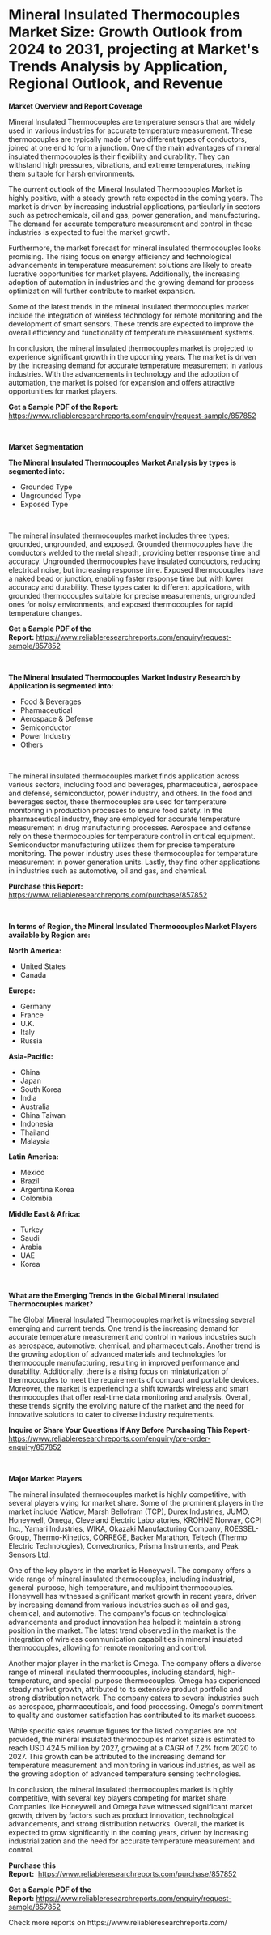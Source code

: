 <p><h1>Mineral Insulated Thermocouples Market Size: Growth Outlook from 2024 to 2031, projecting at Market's Trends Analysis by Application, Regional Outlook, and Revenue</h1></p><p><strong>Market Overview and Report Coverage</strong></p>
<p><p>Mineral Insulated Thermocouples are temperature sensors that are widely used in various industries for accurate temperature measurement. These thermocouples are typically made of two different types of conductors, joined at one end to form a junction. One of the main advantages of mineral insulated thermocouples is their flexibility and durability. They can withstand high pressures, vibrations, and extreme temperatures, making them suitable for harsh environments.</p><p>The current outlook of the Mineral Insulated Thermocouples Market is highly positive, with a steady growth rate expected in the coming years. The market is driven by increasing industrial applications, particularly in sectors such as petrochemicals, oil and gas, power generation, and manufacturing. The demand for accurate temperature measurement and control in these industries is expected to fuel the market growth.</p><p>Furthermore, the market forecast for mineral insulated thermocouples looks promising. The rising focus on energy efficiency and technological advancements in temperature measurement solutions are likely to create lucrative opportunities for market players. Additionally, the increasing adoption of automation in industries and the growing demand for process optimization will further contribute to market expansion.</p><p>Some of the latest trends in the mineral insulated thermocouples market include the integration of wireless technology for remote monitoring and the development of smart sensors. These trends are expected to improve the overall efficiency and functionality of temperature measurement systems.</p><p>In conclusion, the mineral insulated thermocouples market is projected to experience significant growth in the upcoming years. The market is driven by the increasing demand for accurate temperature measurement in various industries. With the advancements in technology and the adoption of automation, the market is poised for expansion and offers attractive opportunities for market players.</p></p>
<p><strong>Get a Sample PDF of the Report:</strong> <a href="https://www.reliableresearchreports.com/enquiry/request-sample/857852">https://www.reliableresearchreports.com/enquiry/request-sample/857852</a></p>
<p>&nbsp;</p>
<p><strong>Market Segmentation</strong></p>
<p><strong>The Mineral Insulated Thermocouples Market Analysis by types is segmented into:</strong></p>
<p><ul><li>Grounded Type</li><li>Ungrounded Type</li><li>Exposed Type</li></ul></p>
<p>&nbsp;</p>
<p><p>The mineral insulated thermocouples market includes three types: grounded, ungrounded, and exposed. Grounded thermocouples have the conductors welded to the metal sheath, providing better response time and accuracy. Ungrounded thermocouples have insulated conductors, reducing electrical noise, but increasing response time. Exposed thermocouples have a naked bead or junction, enabling faster response time but with lower accuracy and durability. These types cater to different applications, with grounded thermocouples suitable for precise measurements, ungrounded ones for noisy environments, and exposed thermocouples for rapid temperature changes.</p></p>
<p><strong>Get a Sample PDF of the Report:</strong>&nbsp;<a href="https://www.reliableresearchreports.com/enquiry/request-sample/857852">https://www.reliableresearchreports.com/enquiry/request-sample/857852</a></p>
<p>&nbsp;</p>
<p><strong>The Mineral Insulated Thermocouples Market Industry Research by Application is segmented into:</strong></p>
<p><ul><li>Food & Beverages</li><li>Pharmaceutical</li><li>Aerospace & Defense</li><li>Semiconductor</li><li>Power Industry</li><li>Others</li></ul></p>
<p>&nbsp;</p>
<p><p>The mineral insulated thermocouples market finds application across various sectors, including food and beverages, pharmaceutical, aerospace and defense, semiconductor, power industry, and others. In the food and beverages sector, these thermocouples are used for temperature monitoring in production processes to ensure food safety. In the pharmaceutical industry, they are employed for accurate temperature measurement in drug manufacturing processes. Aerospace and defense rely on these thermocouples for temperature control in critical equipment. Semiconductor manufacturing utilizes them for precise temperature monitoring. The power industry uses these thermocouples for temperature measurement in power generation units. Lastly, they find other applications in industries such as automotive, oil and gas, and chemical.</p></p>
<p><strong>Purchase this Report:</strong>&nbsp; <a href="https://www.reliableresearchreports.com/purchase/857852">https://www.reliableresearchreports.com/purchase/857852</a></p>
<p>&nbsp;</p>
<p><strong>In terms of Region, the Mineral Insulated Thermocouples Market Players available by Region are:</strong></p>
<p>
    <p> <strong> North America: </strong>
        <ul>
            <li>United States</li>
            <li>Canada</li>
        </ul>
        </p> 
    <p> <strong> Europe: </strong>
        <ul>
            <li>Germany</li>
            <li>France</li>
            <li>U.K.</li>
            <li>Italy</li>
            <li>Russia</li>
        </ul>
        </p> 
    <p> <strong> Asia-Pacific: </strong>
        <ul>
            <li>China</li>
            <li>Japan</li>
            <li>South Korea</li>
            <li>India</li>
            <li>Australia</li>
            <li>China Taiwan</li>
            <li>Indonesia</li>
            <li>Thailand</li>
            <li>Malaysia</li>
        </ul>
        </p> 
    <p> <strong> Latin America: </strong>
        <ul>
            <li>Mexico</li>
            <li>Brazil</li>
            <li>Argentina Korea</li>
            <li>Colombia</li>
        </ul>
        </p> 
    <p> <strong> Middle East & Africa: </strong>
        <ul>
            <li>Turkey</li>
            <li>Saudi</li>
            <li>Arabia</li>
            <li>UAE</li>
            <li>Korea</li>
        </ul>
    </p>
    </p>
<p>&nbsp;</p>
<p><strong>What are the Emerging Trends in the Global Mineral Insulated Thermocouples market?</strong></p>
<p><p>The Global Mineral Insulated Thermocouples market is witnessing several emerging and current trends. One trend is the increasing demand for accurate temperature measurement and control in various industries such as aerospace, automotive, chemical, and pharmaceuticals. Another trend is the growing adoption of advanced materials and technologies for thermocouple manufacturing, resulting in improved performance and durability. Additionally, there is a rising focus on miniaturization of thermocouples to meet the requirements of compact and portable devices. Moreover, the market is experiencing a shift towards wireless and smart thermocouples that offer real-time data monitoring and analysis. Overall, these trends signify the evolving nature of the market and the need for innovative solutions to cater to diverse industry requirements.</p></p>
<p><strong>Inquire or Share Your Questions If Any Before Purchasing This Report</strong>- <a href="https://www.reliableresearchreports.com/enquiry/pre-order-enquiry/857852">https://www.reliableresearchreports.com/enquiry/pre-order-enquiry/857852</a></p>
<p>&nbsp;</p>
<p><strong>Major Market Players</strong></p>
<p><p>The mineral insulated thermocouples market is highly competitive, with several players vying for market share. Some of the prominent players in the market include Watlow, Marsh Bellofram (TCP), Durex Industries, JUMO, Honeywell, Omega, Cleveland Electric Laboratories, KROHNE Norway, CCPI Inc., Yamari Industries, WIKA, Okazaki Manufacturing Company, ROESSEL-Group, Thermo-Kinetics, CORREGE, Backer Marathon, Teltech (Thermo Electric Technologies), Convectronics, Prisma Instruments, and Peak Sensors Ltd.</p><p>One of the key players in the market is Honeywell. The company offers a wide range of mineral insulated thermocouples, including industrial, general-purpose, high-temperature, and multipoint thermocouples. Honeywell has witnessed significant market growth in recent years, driven by increasing demand from various industries such as oil and gas, chemical, and automotive. The company's focus on technological advancements and product innovation has helped it maintain a strong position in the market. The latest trend observed in the market is the integration of wireless communication capabilities in mineral insulated thermocouples, allowing for remote monitoring and control.</p><p>Another major player in the market is Omega. The company offers a diverse range of mineral insulated thermocouples, including standard, high-temperature, and special-purpose thermocouples. Omega has experienced steady market growth, attributed to its extensive product portfolio and strong distribution network. The company caters to several industries such as aerospace, pharmaceuticals, and food processing. Omega's commitment to quality and customer satisfaction has contributed to its market success.</p><p>While specific sales revenue figures for the listed companies are not provided, the mineral insulated thermocouples market size is estimated to reach USD 424.5 million by 2027, growing at a CAGR of 7.2% from 2020 to 2027. This growth can be attributed to the increasing demand for temperature measurement and monitoring in various industries, as well as the growing adoption of advanced temperature sensing technologies.</p><p>In conclusion, the mineral insulated thermocouples market is highly competitive, with several key players competing for market share. Companies like Honeywell and Omega have witnessed significant market growth, driven by factors such as product innovation, technological advancements, and strong distribution networks. Overall, the market is expected to grow significantly in the coming years, driven by increasing industrialization and the need for accurate temperature measurement and control.</p></p>
<p><strong>Purchase this Report:</strong>&nbsp;&nbsp;<a href="https://www.reliableresearchreports.com/purchase/857852">https://www.reliableresearchreports.com/purchase/857852</a></p>
<p></p>
<p><strong>Get a Sample PDF of the Report:</strong>&nbsp;<a href="https://www.reliableresearchreports.com/enquiry/request-sample/857852">https://www.reliableresearchreports.com/enquiry/request-sample/857852</a></p>
<p>Check more reports on https://www.reliableresearchreports.com/</p>